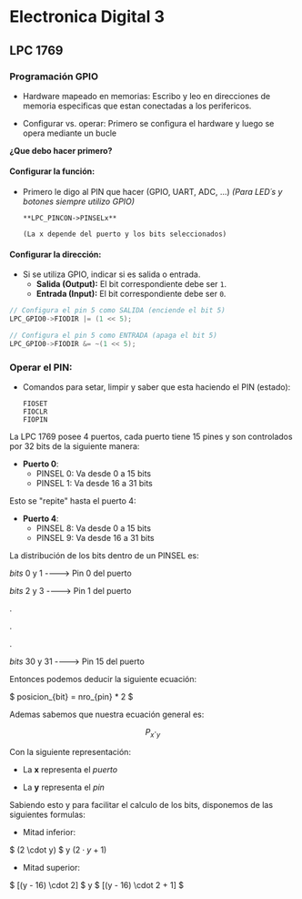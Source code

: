 # Electronica Digital 3

## LPC 1769

### Programación GPIO

- Hardware mapeado en memorias: Escribo y leo en direcciones de memoria especificas que estan conectadas a los perifericos.

- Configurar vs. operar: Primero se configura el hardware y luego se opera mediante un bucle

**¿Que debo hacer primero?**

#### Configurar la función:

- Primero le digo al PIN que hacer (GPIO, UART, ADC, ...)    *(Para LED´s y botones siempre utilizo GPIO)*
    ```
    **LPC_PINCON->PINSELx**

    (La x depende del puerto y los bits seleccionados)
    ```

#### Configurar la dirección:

- Si se utiliza GPIO, indicar si es salida o entrada.
    - **Salida (Output):** El bit correspondiente debe ser `1`.
    - **Entrada (Input):** El bit correspondiente debe ser `0`.

```c
// Configura el pin 5 como SALIDA (enciende el bit 5)
LPC_GPIO0->FIODIR |= (1 << 5);

// Configura el pin 5 como ENTRADA (apaga el bit 5)
LPC_GPIO0->FIODIR &= ~(1 << 5);
```

### Operar el PIN:

- Comandos para setar, limpir y saber que esta haciendo el PIN (estado):
    ```
    FIOSET
    FIOCLR
    FIOPIN
    ```

La LPC 1769 posee 4 puertos, cada puerto tiene 15 pines y son controlados por 32 bits de la siguiente manera:

- **Puerto 0**:
    - PINSEL 0: Va desde 0 a 15 bits
    - PINSEL 1: Va desde 16 a 31 bits

Esto se "repite" hasta el puerto 4:

- **Puerto 4**:
    - PINSEL 8: Va desde 0 a 15 bits
    - PINSEL 9: Va desde 16 a 31 bits

La distribución de los bits dentro de un PINSEL es:

*bits* 0 y 1 ----> Pin 0 del puerto

*bits* 2 y 3 ----> Pin 1 del puerto

.

.

.

*bits* 30 y 31 ----> Pin 15 del puerto

Entonces podemos deducir la siguiente ecuación:

$ posicion_{bit} = nro_{pin} * 2 $

Ademas sabemos que nuestra ecuación general es:

$$ P_{x} \cdot _{y} $$

Con la siguiente representación:

- La **x** representa el *puerto*

- La **y** representa el *pin*

Sabiendo esto y para facilitar el calculo de los bits, disponemos de las siguientes formulas:

- Mitad inferior:

$ (2 \cdot y) $     y      $(2 \cdot y + 1)$

- Mitad superior:

$ [(y - 16) \cdot 2] $     y      $ [(y - 16) \cdot 2 + 1] $

